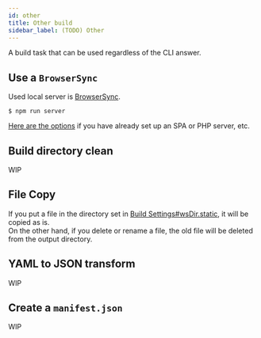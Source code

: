 ```yaml
---
id: other
title: Other build
sidebar_label: (TODO) Other
---
```


A build task that can be used regardless of the CLI answer.

## Use a `BrowserSync`

Used local server is [BrowserSync](https://browsersync.io/).

```shell
$ npm run server
```

[Here are the options](../plugins/tasks.md#browser-sync) if you have already set up an SPA or PHP server, etc.

## Build directory clean

WIP

## File Copy

If you put a file in the directory set in [Build Settings#wsDir.static](../configuration/build.md#wsdirstatic), it will be copied as is.  
On the other hand, if you delete or rename a file, the old file will be deleted from the output directory.

## YAML to JSON transform

WIP

## Create a `manifest.json`

WIP
